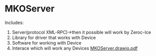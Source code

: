 # MKOServer
Includes: 
1. Server(protocol XML-RPC)->then it possible will work by Zeroc-Ice 
2. Library for driver that works with Device 
3. Software for working with Device 
4. Interace which will work any Devices
[MKOServer.drawio.pdf](https://github.com/maxsdrv/RisingServer/files/10153305/MKOServer.drawio.pdf)
